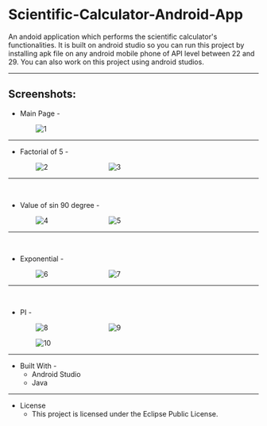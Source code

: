 # Scientific-Calculator-Android-App

An andoid application which performs the scientific calculator's functionalities. It is built on android studio so you can run this project by installing apk file on any android mobile phone of API level between 22 and 29. You can also work on this project using android studios.
- - - -

## Screenshots:

* Main Page - 

&nbsp;&nbsp;&nbsp;&nbsp;&nbsp;&nbsp;&nbsp;&nbsp;&nbsp;&nbsp;&nbsp;&nbsp;&nbsp;    ![1](https://user-images.githubusercontent.com/37416018/67119647-61be4e00-f209-11e9-81c6-c7ca0cbc0eab.PNG)
- - - -


* Factorial of 5 - 

&nbsp;&nbsp;&nbsp;&nbsp;&nbsp;&nbsp;&nbsp;&nbsp;&nbsp;&nbsp;&nbsp;&nbsp;&nbsp;    ![2](https://user-images.githubusercontent.com/37416018/67120072-591a4780-f20a-11e9-88f8-b0655f38273b.PNG)&nbsp;&nbsp;&nbsp;&nbsp;&nbsp;&nbsp;&nbsp;&nbsp;&nbsp;&nbsp;&nbsp;&nbsp;&nbsp;&nbsp;&nbsp;&nbsp;&nbsp;&nbsp;&nbsp;&nbsp; &nbsp;&nbsp;&nbsp;&nbsp;&nbsp;&nbsp;&nbsp;&nbsp;&nbsp;    ![3](https://user-images.githubusercontent.com/37416018/67120091-61728280-f20a-11e9-957a-499d8f944824.PNG)
- - - -
<br>

* Value of sin 90 degree - 

&nbsp;&nbsp;&nbsp;&nbsp;&nbsp;&nbsp;&nbsp;&nbsp;&nbsp;&nbsp;&nbsp;&nbsp;&nbsp;    ![4](https://user-images.githubusercontent.com/37416018/67120552-5704b880-f20b-11e9-992a-5e9c9086f7ec.PNG)&nbsp;&nbsp;&nbsp;&nbsp;&nbsp;&nbsp;&nbsp;&nbsp;&nbsp;&nbsp;&nbsp;&nbsp;&nbsp;&nbsp;&nbsp;&nbsp;&nbsp;&nbsp;&nbsp;&nbsp; &nbsp;&nbsp;&nbsp;&nbsp;&nbsp;&nbsp;&nbsp;&nbsp;&nbsp;    ![5](https://user-images.githubusercontent.com/37416018/67120557-59ffa900-f20b-11e9-96f7-4faf364e90cc.PNG)
- - - -
<br>

* Exponential - 

&nbsp;&nbsp;&nbsp;&nbsp;&nbsp;&nbsp;&nbsp;&nbsp;&nbsp;&nbsp;&nbsp;&nbsp;&nbsp;    ![6](https://user-images.githubusercontent.com/37416018/67120564-5e2bc680-f20b-11e9-92bb-7aacac657966.PNG)&nbsp;&nbsp;&nbsp;&nbsp;&nbsp;&nbsp;&nbsp;&nbsp;&nbsp;&nbsp;&nbsp;&nbsp;&nbsp;&nbsp;&nbsp;&nbsp;&nbsp;&nbsp;&nbsp;&nbsp; &nbsp;&nbsp;&nbsp;&nbsp;&nbsp;&nbsp;&nbsp;&nbsp;&nbsp;    ![7](https://user-images.githubusercontent.com/37416018/67120566-5f5cf380-f20b-11e9-882c-6cb283489451.PNG)
- - - -
<br>

* PI - 

&nbsp;&nbsp;&nbsp;&nbsp;&nbsp;&nbsp;&nbsp;&nbsp;&nbsp;&nbsp;&nbsp;&nbsp;&nbsp;    ![8](https://user-images.githubusercontent.com/37416018/67120569-61bf4d80-f20b-11e9-9701-aabd153ecfaa.PNG)&nbsp;&nbsp;&nbsp;&nbsp;&nbsp;&nbsp;&nbsp;&nbsp;&nbsp;&nbsp;&nbsp;&nbsp;&nbsp;&nbsp;&nbsp;&nbsp;&nbsp;&nbsp;&nbsp;&nbsp; &nbsp;&nbsp;&nbsp;&nbsp;&nbsp;&nbsp;&nbsp;&nbsp;&nbsp;    ![9](https://user-images.githubusercontent.com/37416018/67120582-66840180-f20b-11e9-8e02-088647a8b540.PNG)

&nbsp;&nbsp;&nbsp;&nbsp;&nbsp;&nbsp;&nbsp;&nbsp;&nbsp;&nbsp;&nbsp;&nbsp;&nbsp;    ![10](https://user-images.githubusercontent.com/37416018/67120589-68e65b80-f20b-11e9-8355-af9c3db1474f.PNG)
- - - -

* Built With - 
    * Android Studio
    * Java
- - - -

* License
    * This project is licensed under the Eclipse Public License.
